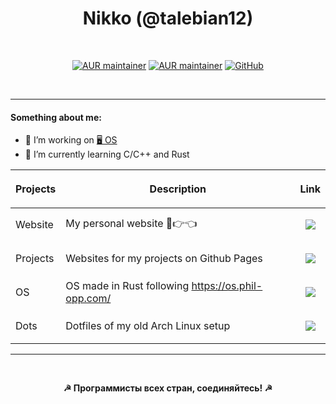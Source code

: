 <h1 align=center>Nikko (@talebian12)</h1>

<br>

<p align="center">
  <a href="https://aur.archlinux.org/packages/bottles-git"><img alt="AUR maintainer" src="https://img.shields.io/badge/maintainer-bottles--git-aqua"></a>
  <a href="https://t.me/talebian12"><img alt="AUR maintainer" src="https://img.shields.io/badge/Telegram-%40talebian12-red"></a>
  <a href="https://github.com/Talebian12/Talebian12/blob/main/LICENSE"><img alt="GitHub" src="https://img.shields.io/github/license/talebian12/talebian12"></a>
</p>

<br>

---

#### Something about me:
- 🔭 I’m working on [🖥 OS](https://github.com/talebian12/os)
- 📖 I’m currently learning C/C++ and Rust

<div align="center">
  
| <p align="center" vlign="center">Projects</p> | <p align="center" vlign="center">Description</p>                   | <p align="center" vlign="center">Link</p>                                                                                          |
|--------------------------------|-----------------------------------------------------|---------------------------------------------------------------------------------------------------------------------|
| Website                        | My personal website 🥺👉👈                          | <p align="center" vlign="center">[![](https://img.shields.io/badge/%F0%9F%A4%97---red)](me.sovietunion.xyz)</p>                    |
| Projects                       | Websites for my projects on Github Pages            | <p align="center" vlign="center">[![](https://img.shields.io/badge/%F0%9F%8C%8E---blue)](https://talebian12.github.io)</p>         |
| OS                             | OS made in Rust following https://os.phil-opp.com/ | <p align="center" vlign="center">[![](https://img.shields.io/badge/%F0%9F%96%A5---yellow)](https://github.com/talebian12/os)</p>   |
| Dots                           | Dotfiles of my old Arch Linux setup                 | <p align="center" vlign="center">[![](https://img.shields.io/badge/%F0%9F%90%A7---yellow)](https://github.com/talebian12/dots)</p> |

</div>

---
<br>
<p align="center"><b>☭ Программисты всех стран, соединяйтесь! ☭</b></p>
<br>
